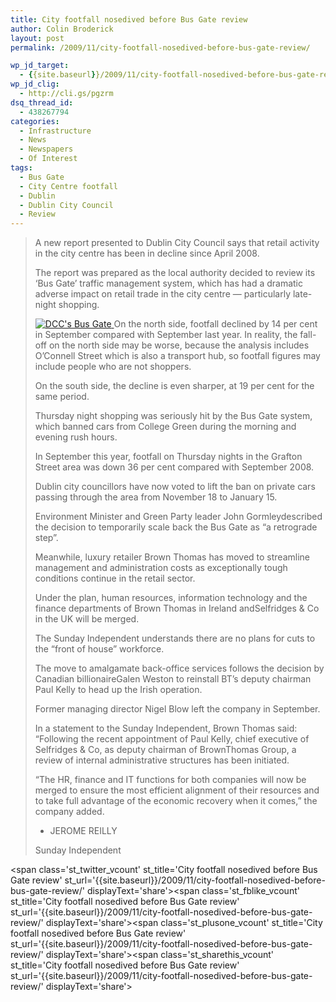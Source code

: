 ```yaml
---
title: City footfall nosedived before Bus Gate review
author: Colin Broderick
layout: post
permalink: /2009/11/city-footfall-nosedived-before-bus-gate-review/

wp_jd_target:
  - {{site.baseurl}}/2009/11/city-footfall-nosedived-before-bus-gate-review/
wp_jd_clig:
  - http://cli.gs/pgzrm
dsq_thread_id:
  - 438267794
categories:
  - Infrastructure
  - News
  - Newspapers
  - Of Interest
tags:
  - Bus Gate
  - City Centre footfall
  - Dublin
  - Dublin City Council
  - Review
---
```

> A new report presented to Dublin City Council says that retail activity in the city centre has been in decline since April 2008.
> 
> The report was prepared as the local authority decided to review its &#8216;Bus Gate&#8217; traffic management system, which has had a dramatic adverse impact on retail trade in the city centre &#8212; particularly late-night shopping.
> 
> <a href="{{site.baseurl}}/wp-content/gallery/post/bus-gate.jpg" title="Photo: Cian Ginty
http://www.flickr.com/photos/cianginty" class="shutterset_singlepic11" > <img class="ngg-singlepic ngg-left" src="{{site.baseurl}}/wp-content/gallery/cache/11__320x240_bus-gate.jpg" alt="DCC&#039;s Bus Gate" title="DCC&#039;s Bus Gate" /> </a> On the north side, footfall declined by 14 per cent in September compared with September last year. In reality, the fall-off on the north side may be worse, because the analysis includes O&#8217;Connell Street which is also a transport hub, so footfall figures may include people who are not shoppers.
> 
> On the south side, the decline is even sharper, at 19 per cent for the same period.
> 
> Thursday night shopping was seriously hit by the Bus Gate system, which banned cars from College Green during the morning and evening rush hours.
> 
> In September this year, footfall on Thursday nights in the Grafton Street area was down 36 per cent compared with September 2008.
> 
> Dublin city councillors have now voted to lift the ban on private cars passing through the area from November 18 to January 15.
> 
> Environment Minister and Green Party leader John Gormleydescribed the decision to temporarily scale back the Bus Gate as &#8220;a retrograde step&#8221;.
> 
> Meanwhile, luxury retailer Brown Thomas has moved to streamline management and administration costs as exceptionally tough conditions continue in the retail sector.
> 
> Under the plan, human resources, information technology and the finance departments of Brown Thomas in Ireland andSelfridges & Co in the UK will be merged.
> 
> The Sunday Independent understands there are no plans for cuts to the &#8220;front of house&#8221; workforce.
> 
> The move to amalgamate back-office services follows the decision by Canadian billionaireGalen Weston to reinstall BT&#8217;s deputy chairman Paul Kelly to head up the Irish operation.
> 
> Former managing director Nigel Blow left the company in September.
> 
> In a statement to the Sunday Independent, Brown Thomas said: &#8220;Following the recent appointment of Paul Kelly, chief executive of Selfridges & Co, as deputy chairman of BrownThomas Group, a review of internal administrative structures has been initiated.
> 
> &#8220;The HR, finance and IT functions for both companies will now be merged to ensure the most efficient alignment of their resources and to take full advantage of the economic recovery when it comes,&#8221; the company added.
> 
> - JEROME REILLY
> 
> Sunday Independent

<span class='st\_twitter\_vcount' st\_title='City footfall nosedived before Bus Gate review' st\_url='{{site.baseurl}}/2009/11/city-footfall-nosedived-before-bus-gate-review/' displayText='share'></span><span class='st\_fblike\_vcount' st\_title='City footfall nosedived before Bus Gate review' st\_url='{{site.baseurl}}/2009/11/city-footfall-nosedived-before-bus-gate-review/' displayText='share'></span><span class='st\_plusone\_vcount' st\_title='City footfall nosedived before Bus Gate review' st\_url='{{site.baseurl}}/2009/11/city-footfall-nosedived-before-bus-gate-review/' displayText='share'></span><span class='st\_sharethis\_vcount' st\_title='City footfall nosedived before Bus Gate review' st\_url='{{site.baseurl}}/2009/11/city-footfall-nosedived-before-bus-gate-review/' displayText='share'></span>